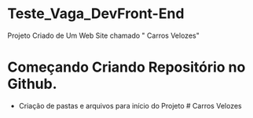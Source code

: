 # Teste_Vaga_DevFront-End
Projeto Criado de Um Web Site chamado " Carros Velozes" 
# Começando Criando Repositório no Github.
* Criação de pastas e arquivos para início do Projeto # Carros Velozes